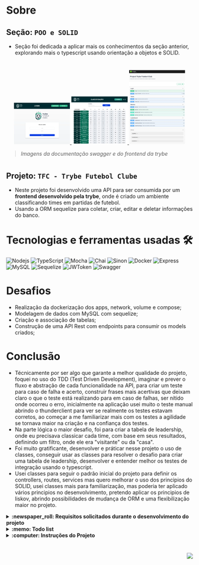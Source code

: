# Sobre

## Seção: `POO e SOLID`

- Seção foi dedicada a aplicar mais os conhecimentos da seção anterior, explorando mais o typescript usando orientação a objetos e SOLID.

#
<div align="center">
  <a href="https://raw.githubusercontent.com/davidrogger/trybe-project-futebol-club/readme-update/readme-imgs/project_top.webp">
    <img width="30%" src="./readme-imgs/project_top.webp">
  </a>
  <a href="https://raw.githubusercontent.com/davidrogger/trybe-project-futebol-club/readme-update/readme-imgs/project_mid.webp">
    <img width="30%" src="./readme-imgs/project_mid.webp">
  </a>
  <a href="https://raw.githubusercontent.com/davidrogger/trybe-project-futebol-club/readme-update/readme-imgs/project_bot.webp">
    <img width="30%" src="./readme-imgs/project_bot.webp">
  </a>
</div>

>*Imagens da documentação swagger e do frontend da trybe*
#
## Projeto: `TFC - Trybe Futebol Clube`

- Neste projeto foi desenvolvido uma API para ser consumida por um **frontend desenvolvido pela trybe**, onde é criado um ambiente classificando times em partidas de futebol.
- Usando a ORM sequelize para coletar, criar, editar e deletar informações do banco.

# Tecnologias e ferramentas usadas 🛠

![Nodejs](https://img.shields.io/badge/-Nodejs-339933?style=flat-square&logo=Node.js&logoColor=ffffff)
![TypeScript](https://img.shields.io/badge/-TypeScript-235a97?style=flat-square&logo=typescript&logoColor=ffffff)
![Mocha](https://img.shields.io/badge/-Mocha-896446?style=flat-square&logo=mocha&logoColor=ffffff)
![Chai](https://img.shields.io/badge/-Chai-a40802?style=flat-square&logo=chai)
![Sinon](https://img.shields.io/badge/-Sinon-a0d3a4?style=flat-square&logo=sinon)
![Docker](https://img.shields.io/badge/-Docker-003f8c?style=flat-square&logo=docker&logoColor=fff)
![Express](https://img.shields.io/badge/-Express-339999?style=flat-square&logo=express)
![MySQL](https://img.shields.io/badge/-MySQL-EAA221?style=flat-square&logo=mysql&logoColor=1e4c68)
![Sequelize](https://img.shields.io/badge/-Sequelize-02afef?style=flat-square&logo=sequelize&logoColor=ffffff)
![JWToken](https://img.shields.io/badge/-JWToken-000?style=flat-square&logo=jsonwebtokens&logoColor=d63aff)
![Swagger](https://img.shields.io/badge/-Swagger-85EA2D?style=flat-square&logo=swagger&logoColor=000)

# Desafios

- Realização da dockerização dos apps, network, volume e compose;
- Modelagem de dados com MySQL com sequelize;
- Criação e associação de tabelas;
- Construção de uma API Rest com endpoints para consumir os models criados;

# Conclusão

- Técnicamente por ser algo que garante a melhor qualidade do projeto, foquei no uso do TDD (Test Driven Development), imaginar e prever o fluxo e abstração de cada funcionalidade na API, para criar um teste para caso de falha e acerto, construir frases mais acertivas que deixam claro o que o teste está realizando para em caso de falhas, ser nítido onde ocorreu o erro, inicialmente na aplicação usei muito o teste manual abrindo o thunderclient para ver se realmente os testes estavam corretos, ao começar a me familiarizar mais com os testes a agilidade se tornava maior na criação e na confiança dos testes.
- Na parte lógica o maior desafio, foi para criar a tabela de leadership, onde eu precisava classicar cada time, com base em seus resultados, definindo um filtro, onde ele era "visitante" ou da "casa".
- Foi muito gratificante, desenvolver e práticar nesse projeto o uso de classes, conseguir usar as classes para resolver o desafio para criar uma tabela de leadership, desenvolver e entender melhor os testes de integração usando o typescript.
- Usei classes para seguir o padrão inicial do projeto para definir os controllers, routes, services  mas quero melhorar o uso dos principios do SOLID, usei classes mais para familiarização, mas poderia ter aplicado vários principios no desenvolvimento, pretendo aplicar os principios de liskov, abrindo possibilidades de mudança de ORM e uma flexibilização maior no projeto.

</details>

<details>
  <summary>
    <strong>
      :newspaper_roll: Requisitos solicitados durante o desenvolvimento do projeto
    </strong>
  </summary>

 
  ### Requisitos
  *Nome* | *Avaliação*
  --- | :---:
  1 - Desenvolva em /app/backend/src/database nas pastas correspondentes, uma migration e um model para a tabela de users | :heavy_check_mark:
  2 - Desenvolva testes que cubram no mínimo 5 por cento dos arquivo backend em /src com um mínimo de 7 linhas cobertas | :heavy_check_mark:
  3 - Desenvolva o endpoint /login no backend de maneira ele permita o acesso com dados válidos no frontend | :heavy_check_mark:
  4 - Desenvolva testes que cubram no mínimo 10 por cento dos arquivo backend em /src com um mínimo de 19 linhas cobertas | :heavy_check_mark:
  5 - Desenvolva o endpoint /login no backend de maneira ele não permita o acesso sem informar um email no frontend | :heavy_check_mark:
  6 - Desenvolva testes que cubram no mínimo 10 por cento dos arquivo backend em /src com um mínimo de 19 linhas cobertas | :heavy_check_mark:
  7 - Desenvolva o endpoint /login no backend de maneira ele não permita o acesso sem informar uma senha no frontend | :heavy_check_mark:
  8 - Desenvolva testes que cubram no mínimo 20 por cento dos arquivo backend em /src com um mínimo de 35 linhas cobertas | :heavy_check_mark:
  9 - Desenvolva o endpoint /login no backend de maneira ele não permita o acesso com um email inválido no frontend | :heavy_check_mark:
  10 - Desenvolva testes que cubram no mínimo 30 por cento dos arquivo backend em /src com um mínimo de 45 linhas cobertas | :heavy_check_mark:
  11 - Desenvolva o endpoint /login no backend de maneira ele não permita o acesso com uma senha inválida no frontend | :heavy_check_mark:
  12 - Desenvolva o endpoint /login/validate no backend de maneira ele retorne os dados corretamente no frontend | :heavy_check_mark:
  13 - Desenvolva testes que cubram no mínimo 45 por cento dos arquivo backend em /src com um mínimo de 70 linhas cobertas | :heavy_check_mark:
  14 - Desenvolva em /app/backend/src/database nas pastas correspondentes, uma migration e um model para a tabela de teams | :heavy_check_mark:
  15 - Desenvolva o endpoint /teams no backend de forma que ele possa retornar todos os times corretamente | :heavy_check_mark:
  16 - Desenvolva o endpoint /teams/:id no backend de forma que ele possa retornar dados de um time específico | :heavy_check_mark:
  17 - Desenvolva testes que cubram no mínimo 60 por cento dos arquivo backend em /src com um mínimo de 80 linhas cobertas | :heavy_check_mark:
  18 - Desenvolva em /app/backend/src/database nas pastas correspondentes, uma migration e um model para a tabela de matches | :heavy_check_mark:
  19 - Desenvolva o endpoint /matches de forma que os dados apareçam corretamente na tela de partidas no frontend | :heavy_check_mark:
  20 - Desenvolva o endpoint /matches de forma que seja possível filtrar as partidas em andamento na tela de partidas do frontend | :heavy_check_mark:
  21 - Desenvolva o endpoint /matches de forma que seja possível filtrar as partidas finalizadas na tela de partidas do frontend | :heavy_check_mark:
  22 - Desenvolva testes que cubram no mínimo 80 por cento dos arquivo backend em /src com um mínimo de 100 linhas cobertas | :heavy_check_mark:
  23 - Desenvolva o endpoint /matches de modo que seja possível salvar uma partida com o status de inProgress como true no banco de dados | :heavy_check_mark:
  24 - Desenvolva o endpoint /matches de modo que seja possível salvar uma partida com o status de inProgress como false no banco de dados | :heavy_check_mark:
  25 - Desenvolva o endpoint /matches de forma que não seja possível inserir uma partida com times iguais | :heavy_check_mark:
  26 - Desenvolva o endpoint /matches de forma que não seja possível inserir uma partida com time que não existe na tabela teams | :heavy_check_mark:
  27 - Desenvolva o endpoint /matches de forma que não seja possível inserir uma partida sem um token válido | :heavy_check_mark:
  28 - Desenvolva o endpoint /matches de forma que seja possível atualizar partidas em andamento | :heavy_check_mark:
  29 - Desenvolva o endpoint /leaderboard/home de forma que seja possível filtrar a classificações dos times quando mandantes na tela de classificação do frontend com os dados iniciais do banco de dados | :heavy_check_mark:
  30 - Desenvolva o endpoint /leaderboard/home de forma que seja possível filtrar a classificações dos times quando mandantes na tela de classificação do frontend e ao inserir a partida Corinthians 2 X 1 Internacional a tabela será atualizada | :heavy_check_mark:
  31 - Desenvolva o endpoint /leaderboard/away de forma que seja possível filtrar as classificações dos times quando visitantes na tela de classificação do frontend com os dados iniciais do banco de dados | :heavy_check_mark:
  32 - Desenvolva o endpoint /leaderboard/away de forma que seja possível filtrar a classificações dos times quando visitantes na tela de classificação do frontend e ao inserir a partida Corinthians 2 X 1 Internacional a tabela será atualizada | :heavy_check_mark:
  33 - Desenvolva o endpoint /leaderboard de forma que seja possível filtrar a classificação geral dos times na tela de classificação do frontend com os dados iniciais do banco de dados | :heavy_check_mark:
  34 - Desenvolva o endpoint /leaderboard de forma que seja possível filtrar a classificação geral dos times na tela de classificação do frontend e ao inserir a partida Flamengo 3 X 0 Napoli-SC a tabela será atualizada | :heavy_check_mark:
  35 - Desenvolva o endpoint /leaderboard de forma que seja possível filtrar a classificação geral dos times na tela de classificação do frontend e ao inserir a partida Minas Brasília 1 X 0 Ferroviária a tabela será atualizada | :heavy_check_mark:


</details>

<details>
  <summary>
    <strong>
      :memo: Todo list
    </strong>
  </summary>

  - [x] - ~~Criar aplicação com base nos requisitos da trybe.~~ ![data](https://badgen.net/badge/delivery/23-08-2022/green)

</details>

<details>
  <summary>
    <strong>
      :computer: Instruções do  Projeto
    </strong>
  </summary>

> ### Importante seguir a ordem apresentada a baixo, para o funcionamento.

<details>
<summary>
  <strong>
    ⚠️ Configurações mínimas para execução do projeto
  </strong>
</summary>

  > - Sistema Operacional Distribuição Unix
  > - Node versão >= 16
  > - Docker
  > - Docker-compose versão >=1.29.2
  > - API Client ([Thunder Client](https://www.thunderclient.com/), [Insomnia](https://insomnia.rest/), [POSTMAN](https://www.postman.com/), ou algum outro de sua preferência)

  </details>

  <details>
  <summary>
    <strong>
      ⚠️ Inicie o docker-compose
    </strong>
  </summary>

  >Após clonar o respositório para iniciar o docker compose, você deve dentro da pasta raiz do projeto usar o comando: `docker-compose up -d`
  >Verifique os containers, usando o comando `docker ps` no terminal. Deve aparecer três containers com o nome de *app-frontend-1*, *app_backend* e *db*.
  </details>

  <details>
  <summary>
    <strong>
      :family_man_woman_girl_boy: Usuários
    </strong>
  </summary>

  Usuário administrador:
  ```
  email: admin@admin.com
  password: secret_admin
  ```
  Usuário cliente:
  ```
  email: user@user.com
  password: secret_user
  ```

</details>

  <details>
    <summary>
      <strong>
        🗂 Acessando as Rotas
      </strong>
    </summary>

  >Para acessar e testar as rotas:
  >1. Usando algum API Cliente, conforme citado nas configurações mínimas.
  >2. Acessando a documentação gerada pelo swagger `localhost:3001/api-docs`.

  <details>
  <summary>
      <span>Endpoint <code>/login</code></span>
  </summary>

  # POST - localhost:3001/login

  > - Rota responsável autenticar usuário e gerar um token de acesso.
  > - Para autenticar o usuário, é necessário realizar uma requisição POST para URL: `localhost:3001/login` contendo um corpo json com:
  > - `email` Um email cadastrado.
  > - `password` Senha correspondente ao usuário cadastrado.
  > ### Exemplo:
  >```
  >{
  >  "email": "user@user.com",
  >  "password": "secret_user"
  >}
  >```
  > ### Status:
  > - **`200`**: Retorna um json com o token para acessar rotas que precisam de autenticação.
  > - **`400`**: Retorna um json com a mensagem indicando qual campo está pendente na requisição.
  > - **`401`**: Retorna um json com a mensagem indicando que o usuário ou senha são inválidos.
  > - **`500`**: Retorna um json com a mensagem indicando o error que ocorreu internamente no servidor.

  # POST - localhost:3001/login/validate

  > - Rota responsável verificar o token de acesso.
  > - É necessário adicionar ao headers o token para executar esta requisição.
  > - Para verificar o token, é necessário realizar uma requisição GET para URL: `localhost:3001/login/validate`.
  > ### Status:
  > - **`200`**: Retorna um json com a função da autenticação.
  > - **`401`**: Retorna um json com a mensagem de acesso não autorizado, no caso de ausencia do token ou falta de validade.
  > - **`500`**: Retorna um json com a mensagem indicando o error que ocorreu internamente no servidor.

  </details>

  <details>
  <summary>
      <span>Endpoint <code>/teams</code></span>
  </summary>

  # GET - localhost:3001/teams

  > - Rota responsável mostrar Todos times cadastrados
  > - Para mostrar os times, é necessário realizar uma requisição GET para URL: `localhost:3001/teams`.
  > ### Status:
  > - **`200`**: Retorna um json com todos times cadastrados.
  > - **`500`**: Retorna um json com a mensagem indicando o error que ocorreu internamente no servidor.

  ## GET - `localhost:3001/teams/:id`

  > - Rota responsável buscar detalhes de uma time por seu id.
  > - Para buscar o time pelo id, é necessário realizar uma requisição GET com um parametros `id`.
  > ### Exemplo:
  >```
  >localhost:3001/teams/1
  >```
  > ### Status:
  > - **`200`**: Retorna um json com os detalhes do time.
  > - **`400`**: Retorna um json com a mensagem `Id must be a number`.
  > - **`404`**: Retorna um json com a mensagem `There is no team with such id!`.
  > - **`500`**: Retorna um json com a mensagem indicando o error que ocorreu internamente no servidor.

  </details>

  <details>
  <summary>
      <span>Endpoint <code>/matches</code></span>
  </summary>

  # GET - localhost:3001/matches

  > - Rota responsável mostrar todas partidas cadastradas com filtragem de partidas em progresso.
  > - Para mostrar as partidas, é necessário realizar uma requisição GET para URL: `localhost:3001/matches`.
  > Caso deseje adicionar o filtro apresentando somente as partidas em progresso, basta adicionar um parametro inProgress true na rota: `localhost:3001/matches?inProgress=true`.
  > ### Status:
  > - **`200`**: Retorna um json com todas partidas cadastrados ou dentro do filtro desejado.
  > - **`500`**: Retorna um json com a mensagem indicando o error que ocorreu internamente no servidor.

  # POST - localhost:3001/matches

  > - Rota responsável cadastrar novas partidas.
  > - É necessário adicionar ao headers o token para executar esta requisição.
  > - Para cadastrar a partida, é necessário realizar uma requisição POST para URL: `localhost:3001/matches` contendo um corpo json com:
  > - `homeTeam` ID correspondente ao time da casa.
  > - `awayTeam` ID correspondente ao time visitante.
  > - `homeTeamGoals` Valor númerico de quantidade de gols do time da casa.
  > - `awayTeamGoals` Valor númerico de quantidade de gols do time visitante.
    > ### Exemplo:
  >```
  >{
  >  "homeTeam": 1,
  >  "awayTeam": 2,
  >  "homeTeamGoals": 0,
  >  "awayTeamGoals": 1
  >}
  >```
  > ### Status:
  > - **`201`**: Retorna um json com os dados da partida cadastrada.
  > - **`400`**: Retorna um json com a mensagem `All fields must be filled`.
  > - **`401`**: Retorna um json com a mensagem `Missing Token`.
  > - **`404`**: Retorna um json com a mensagem `There is no team with such id!`.
  > - **`500`**: Retorna um json com a mensagem indicando o error que ocorreu internamente no servidor.

  # PATCH - localhost:3001/matches/:id

  > - Rota responsável atualizar gols realizados nas partidas.
  > - Para atualizar uma partida, é necessário realizar uma requisição PATCH para URL: `localhost:3001/matches/:id` com o ID da partida no parametro e um corpo json com:
  > - `homeTeamGoals` Valor númerico de quantidade de gols do time da casa.
  > - `awayTeamGoals` Valor númerico de quantidade de gols do time visitante.
    > ### Exemplo:
  >```
  >{
  >  "homeTeamGoals": 0,
  >  "awayTeamGoals": 1
  >}
  >```
  > ### Status:
  > - **`200`**: Retorna um json com os dados da partida atualizados.
  > - **`400`**: Retorna um json com a mensagem `All fields must be filled`.
  > - **`404`**: Retorna um json com a mensagem `Match not found`.
  > - **`500`**: Retorna um json com a mensagem indicando o error que ocorreu internamente no servidor.

  # PATCH - localhost:3001/matches/:id/finish

  > - Rota responsável por encerrar progresso de partida.
  > - Para atualizar uma partida, é necessário realizar uma requisição PATCH para URL: `localhost:3001/matches/:id/finish` com o ID da partida no parametro.
  > ### Status:
  > - **`200`**: Retorna um json com uma mensagem de sucesso.
  > - **`400`**: Retorna um json com a mensagem `Id must be a number`.
  > - **`404`**: Retorna um json com a mensagem `Match not found`.
  > - **`500`**: Retorna um json com a mensagem indicando o error que ocorreu internamente no servidor.

  </details>

  <details>
  <summary>
      <span>Endpoint <code>/leaderboard</code></span>
  </summary>

  # GET - localhost:3001/leaderboard

  > - Rota responsável mostrar detalhes das partidas de todos times.
  > - Para mostrar os detalhes, é necessário realizar uma requisição GET para URL: `localhost:3001/leaderboard`.
  > ### Status:
  > - **`200`**: Retorna um json com detalhes de todos times.
  > - **`500`**: Retorna um json com a mensagem indicando o error que ocorreu internamente no servidor.

  # GET - localhost:3001/leaderboard/home

  > - Rota responsável mostrar detalhes das partidas dos times de casa.
  > - Para mostrar os detalhes, é necessário realizar uma requisição GET para URL: `localhost:3001/leaderboard/home`.
  > ### Status:
  > - **`200`**: Retorna um json com detalhes somente dos times da casa.
  > - **`500`**: Retorna um json com a mensagem indicando o error que ocorreu internamente no servidor.

  # GET - localhost:3001/leaderboard/away

  > - Rota responsável mostrar detalhes das partidas dos times de visitantes.
  > - Para mostrar os detalhes, é necessário realizar uma requisição GET para URL: `localhost:3001/leaderboard/away`.
  > ### Status:
  > - **`200`**: Retorna um json com detalhes somente dos times visitantes.
  > - **`500`**: Retorna um json com a mensagem indicando o error que ocorreu internamente no servidor.

  </details>

  </details>
</details>

#

<div align="right">
  <img src="https://badgen.net/badge/last%20update/21-02-2023/blue">
</div>

